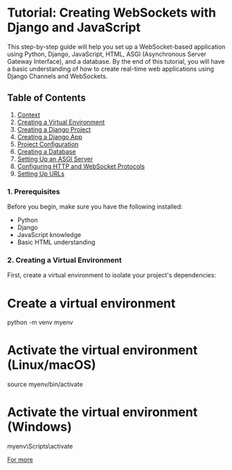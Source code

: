 # Tutorial: Creating WebSockets with Django and JavaScript

This step-by-step guide will help you set up a WebSocket-based application using Python, Django, JavaScript, HTML, ASGI (Asynchronous Server Gateway Interface), and a database. By the end of this tutorial, you will have a basic understanding of how to create real-time web applications using Django Channels and WebSockets.

## Table of Contents

1. [Context](#1-Prerequisites)
2. [Creating a Virtual Environment](#2-creating-a-virtual-environment)
3. [Creating a Django Project](#3-creating-a-django-project)
4. [Creating a Django App](#4-creating-a-django-app)
5. [Project Configuration](#5-project-configuration)
6. [Creating a Database](#6-creating-a-database)
7. [Setting Up an ASGI Server](#7-setting-up-an-asgi-server)
8. [Configuring HTTP and WebSocket Protocols](#8-configuring-http-and-websocket-protocols)
9. [Setting Up URLs](#9-setting-up-urls)

### 1. Prerequisites

Before you begin, make sure you have the following installed:

- Python
- Django
- JavaScript knowledge
- Basic HTML understanding

### 2. Creating a Virtual Environment

First, create a virtual environment to isolate your project's dependencies:

# Create a virtual environment
python -m venv myenv

# Activate the virtual environment (Linux/macOS)
source myenv/bin/activate

# Activate the virtual environment (Windows)
myenv\Scripts\activate

[For more](https://dev.to/shahahaco/sockets-for-real-time-data-flow-with-django-rest-framework-2bh6)